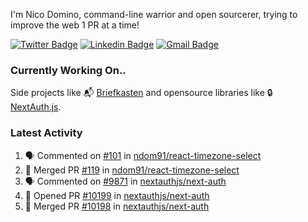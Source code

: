 
I'm Nico Domino, command-line warrior and open sourcerer, trying to improve the web 1 PR at a time!

[![Twitter Badge](https://img.shields.io/badge/-@ndom91-1ca0f1?style=flat-square&labelColor=1ca0f1&logo=twitter&logoColor=white&link=https://twitter.com/ndom91)](https://twitter.com/ndom91) [![Linkedin Badge](https://img.shields.io/badge/-ndom91-blue?style=flat-square&logo=Linkedin&logoColor=white&link=https://www.linkedin.com/in/ndom91/)](https://www.linkedin.com/in/ndom91/) [![Gmail Badge](https://img.shields.io/badge/-yo@ndo.dev-c14438?style=flat-square&logo=mail.ru&logoColor=white&link=mailto:yo@ndo.dev)](mailto:yo@ndo.dev)

### Currently Working On..

Side projects like 📬 [Briefkasten](https://briefkastenhq.com) and opensource libraries like 🔒 [NextAuth.js](https://github.com/nextauthjs/next-auth).

<!--START_SECTION_PROFILE_VIEWS:readme-info-->
<!--END_SECTION_PROFILE_VIEWS:readme-info-->

<!--START_SECTION_DAILY_COMMIT:readme-info-->
<!--END_SECTION_DAILY_COMMIT:readme-info-->

<!--START_SECTION_WEEKLY_COMMIT:readme-info-->
<!--END_SECTION_WEEKLY_COMMIT:readme-info-->

### Latest Activity

<!--START_SECTION:activity-->
1. 🗣 Commented on [#101](https://github.com/ndom91/react-timezone-select/issues/101#issuecomment-1975182383) in [ndom91/react-timezone-select](https://github.com/ndom91/react-timezone-select)
2. 🎉 Merged PR [#119](https://github.com/ndom91/react-timezone-select/pull/119) in [ndom91/react-timezone-select](https://github.com/ndom91/react-timezone-select)
3. 🗣 Commented on [#9871](https://github.com/nextauthjs/next-auth/pull/9871#issuecomment-1975181808) in [nextauthjs/next-auth](https://github.com/nextauthjs/next-auth)
4. 💪 Opened PR [#10199](https://github.com/nextauthjs/next-auth/pull/10199) in [nextauthjs/next-auth](https://github.com/nextauthjs/next-auth)
5. 🎉 Merged PR [#10198](https://github.com/nextauthjs/next-auth/pull/10198) in [nextauthjs/next-auth](https://github.com/nextauthjs/next-auth)
<!--END_SECTION:activity-->
